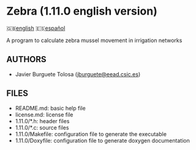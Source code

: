 Zebra (1.11.0 english version)
=============================

:uk:[english](README.md) :es:[español](README.es.md)

A program to calculate zebra mussel movement in irrigation networks

AUTHORS
-------

* Javier Burguete Tolosa (jburguete@eead.csic.es)

FILES
-----

* README.md: basic help file
* license.md: license file
* 1.11.0/\*.h: header files
* 1.11.0/\*.c: source files
* 1.11.0/Makefile: configuration file to generate the executable
* 1.11.0/Doxyfile: configuration file to generate doxygen documentation
